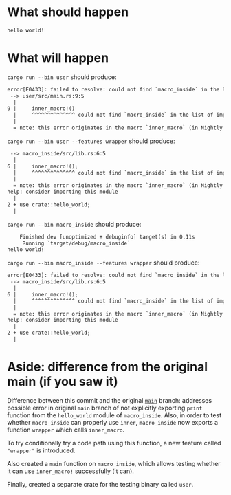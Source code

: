 # What should happen

```txt
hello world!
```

# What will happen

`cargo run --bin user` should produce:

```txt
error[E0433]: failed to resolve: could not find `macro_inside` in the list of imported crates
 --> user/src/main.rs:9:5
  |
9 |     inner_macro!()
  |     ^^^^^^^^^^^^^^ could not find `macro_inside` in the list of imported crates
  |
  = note: this error originates in the macro `inner_macro` (in Nightly builds, run with -Z macro-backtrace for more info)
```

`cargo run --bin user --features wrapper` should produce:

```txt
 --> macro_inside/src/lib.rs:6:5
  |
6 |     inner_macro!();
  |     ^^^^^^^^^^^^^^ could not find `macro_inside` in the list of imported crates
  |
  = note: this error originates in the macro `inner_macro` (in Nightly builds, run with -Z macro-backtrace for more info)
help: consider importing this module
  |
2 + use crate::hello_world;
  |
```

`cargo run --bin macro_inside` should produce:

```txt
    Finished dev [unoptimized + debuginfo] target(s) in 0.11s
     Running `target/debug/macro_inside`
hello world!
```

`cargo run --bin macro_inside --features wrapper` should produce:

```txt
error[E0433]: failed to resolve: could not find `macro_inside` in the list of imported crates
 --> macro_inside/src/lib.rs:6:5
  |
6 |     inner_macro!();
  |     ^^^^^^^^^^^^^^ could not find `macro_inside` in the list of imported crates
  |
  = note: this error originates in the macro `inner_macro` (in Nightly builds, run with -Z macro-backtrace for more info)
help: consider importing this module
  |
2 + use crate::hello_world;
  |
```

# Aside: difference from the original main (if you saw it)

Difference between this commit and the original [`main`](https://github.com/bzm3r/hygiene_mnwe/tree/71ecc4b2f09b7b8cfe12052167996a9dbc9bcb5f) branch: addresses possible error in original `main` branch of not explicitly exporting `print` function from the `hello_world` module of `macro_inside`. Also, in order to test whether `macro_inside` can properly use `inner`, `macro_inside` now exports a function `wrapper` which calls `inner_macro`.

To try conditionally try a code path using this function, a new feature called `"wrapper"` is introduced.

Also created a `main` function on `macro_inside`, which allows testing whether it can use `inner_macro!` successfully (it can).

Finally, created a separate crate for the testing binary called `user`.
